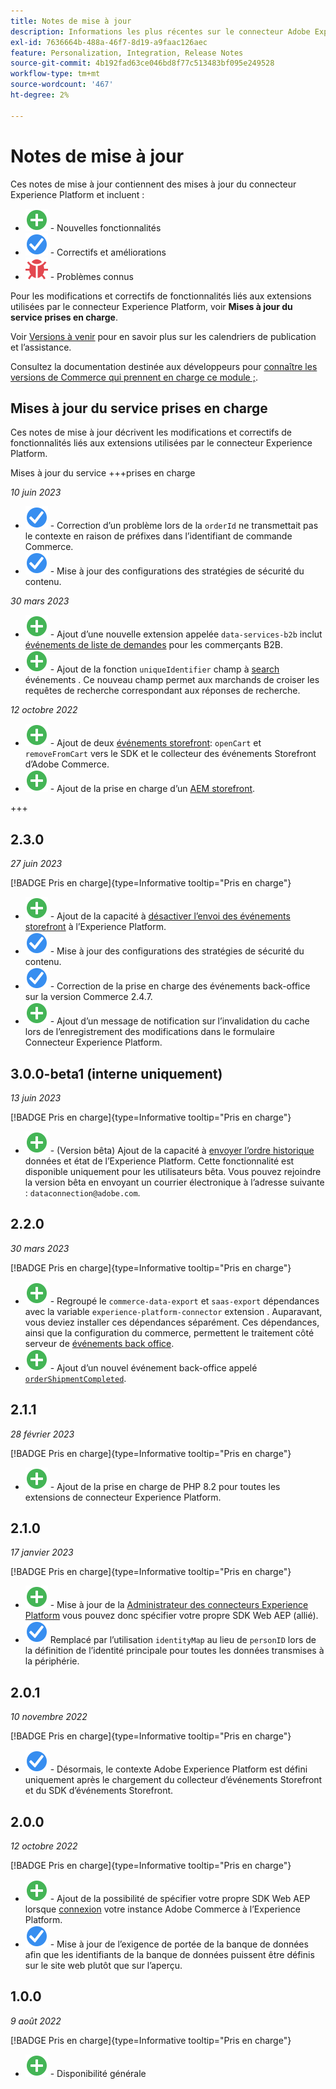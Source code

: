 ```yaml
---
title: Notes de mise à jour
description: Informations les plus récentes sur le connecteur Adobe Experience Platform depuis Adobe Commerce.
exl-id: 7636664b-488a-46f7-8d19-a9faac126aec
feature: Personalization, Integration, Release Notes
source-git-commit: 4b192fad63ce046bd8f77c513483bf095e249528
workflow-type: tm+mt
source-wordcount: '467'
ht-degree: 2%

---
```


# Notes de mise à jour

Ces notes de mise à jour contiennent des mises à jour du connecteur Experience Platform et incluent :

* ![Nouveau](../assets/new.svg) - Nouvelles fonctionnalités
* ![Correction](../assets/fix.svg) - Correctifs et améliorations
* ![Bogue](../assets/bug.svg) - Problèmes connus

Pour les modifications et correctifs de fonctionnalités liés aux extensions utilisées par le connecteur Experience Platform, voir **Mises à jour du service prises en charge**.

Voir [Versions à venir](https://experienceleague.adobe.com/docs/commerce-operations/release/planning/schedule.html) pour en savoir plus sur les calendriers de publication et l’assistance.

Consultez la documentation destinée aux développeurs pour [connaître les versions de Commerce qui prennent en charge ce module ;](https://experienceleague.adobe.com/docs/commerce-operations/release/product-availability.html).

## Mises à jour du service prises en charge

Ces notes de mise à jour décrivent les modifications et correctifs de fonctionnalités liés aux extensions utilisées par le connecteur Experience Platform.

Mises à jour du service +++prises en charge

_10 juin 2023_

* ![Correction](../assets/fix.svg) - Correction d’un problème lors de la `orderId` ne transmettait pas le contexte en raison de préfixes dans l’identifiant de commande Commerce.
* ![Correction](../assets/fix.svg) - Mise à jour des configurations des stratégies de sécurité du contenu.

_30 mars 2023_

* ![Nouveau](../assets/new.svg) - Ajout d’une nouvelle extension appelée `data-services-b2b` inclut [événements de liste de demandes](events.md#b2b-events) pour les commerçants B2B.
* ![Nouveau](../assets/new.svg) - Ajout de la fonction `uniqueIdentifier` champ à [search](events.md#search-events) événements . Ce nouveau champ permet aux marchands de croiser les requêtes de recherche correspondant aux réponses de recherche.

_12 octobre 2022_

* ![Nouveau](../assets/new.svg) - Ajout de deux [événements storefront](events.md): `openCart` et `removeFromCart` vers le SDK et le collecteur des événements Storefront d’Adobe Commerce.
* ![Nouveau](../assets/new.svg) - Ajout de la prise en charge d’un [AEM storefront](overview.md#aem-support).

+++

## 2.3.0

_27 juin 2023_

[!BADGE Pris en charge]{type=Informative tooltip="Pris en charge"}

* ![Nouveau](../assets/new.svg) - Ajout de la capacité à [désactiver l’envoi des événements storefront](connect-data.md#data-collection) à l’Experience Platform.
* ![Correction](../assets/fix.svg) - Mise à jour des configurations des stratégies de sécurité du contenu.
* ![Correction](../assets/fix.svg) - Correction de la prise en charge des événements back-office sur la version Commerce 2.4.7.
* ![Nouveau](../assets/new.svg) - Ajout d’un message de notification sur l’invalidation du cache lors de l’enregistrement des modifications dans le formulaire Connecteur Experience Platform.


## 3.0.0-beta1 (interne uniquement)

_13 juin 2023_

[!BADGE Pris en charge]{type=Informative tooltip="Pris en charge"}

* ![Nouveau](../assets/new.svg) - (Version bêta) Ajout de la capacité à [envoyer l’ordre historique](connect-data.md#beta-send-historical-order-data) données et état de l’Experience Platform. Cette fonctionnalité est disponible uniquement pour les utilisateurs bêta. Vous pouvez rejoindre la version bêta en envoyant un courrier électronique à l’adresse suivante : `dataconnection@adobe.com`.

## 2.2.0

_30 mars 2023_

[!BADGE Pris en charge]{type=Informative tooltip="Pris en charge"}

* ![Nouveau](../assets/new.svg) - Regroupé le `commerce-data-export` et `saas-export` dépendances avec la variable `experience-platform-connector` extension . Auparavant, vous deviez installer ces dépendances séparément. Ces dépendances, ainsi que la configuration du commerce, permettent le traitement côté serveur de [événements back office](events.md#back-office-events).
* ![Nouveau](../assets/new.svg) - Ajout d’un nouvel événement back-office appelé [`orderShipmentCompleted`](events.md#ordershipmentcompleted).

## 2.1.1

_28 février 2023_

[!BADGE Pris en charge]{type=Informative tooltip="Pris en charge"}

* ![Nouveau](../assets/new.svg) - Ajout de la prise en charge de PHP 8.2 pour toutes les extensions de connecteur Experience Platform.

## 2.1.0

_17 janvier 2023_

[!BADGE Pris en charge]{type=Informative tooltip="Pris en charge"}

* ![Nouveau](../assets/new.svg) - Mise à jour de la [Administrateur des connecteurs Experience Platform](connect-data.md) vous pouvez donc spécifier votre propre SDK Web AEP (allié).
* ![Correction](../assets/fix.svg) Remplacé par l’utilisation `identityMap` au lieu de `personID` lors de la définition de l’identité principale pour toutes les données transmises à la périphérie.

## 2.0.1

_10 novembre 2022_

[!BADGE Pris en charge]{type=Informative tooltip="Pris en charge"}

* ![Correction d’un problème](../assets/fix.svg) - Désormais, le contexte Adobe Experience Platform est défini uniquement après le chargement du collecteur d’événements Storefront et du SDK d’événements Storefront.

## 2.0.0

_12 octobre 2022_

[!BADGE Pris en charge]{type=Informative tooltip="Pris en charge"}

* ![Nouveau](../assets/new.svg) - Ajout de la possibilité de spécifier votre propre SDK Web AEP lorsque [connexion](connect-data.md) votre instance Adobe Commerce à l’Experience Platform.
* ![Correction](../assets/fix.svg) - Mise à jour de l’exigence de portée de la banque de données afin que les identifiants de la banque de données puissent être définis sur le site web plutôt que sur l’aperçu.

## 1.0.0

_9 août 2022_

[!BADGE Pris en charge]{type=Informative tooltip="Pris en charge"}

* ![Nouveau](../assets/new.svg) - Disponibilité générale
